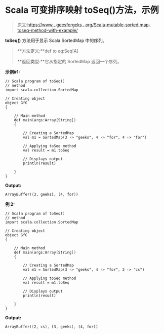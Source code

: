 # Scala 可变排序映射 toSeq()方法，示例

> 原文:[https://www . geesforgeks . org/Scala-mutable-sorted map-toseq-method-with-example/](https://www.geeksforgeeks.org/scala-mutable-sortedmap-toseq-method-with-example/)

**toSeq()** 方法用于显示 Scala SortedMap 中的序列。

> **方法定义:**def to eq:Seq[A]
> 
> **返回类型:**它从指定的 SortedMap 返回一个序列。

**示例#1:**

```
// Scala program of toSeq()
// method
import scala.collection.SortedMap

// Creating object
object GfG
{ 

    // Main method
    def main(args:Array[String])
    {

        // Creating a SortedMap
        val m1 = SortedMap(3 -> "geeks", 4 -> "for", 4 -> "for")

        // Applying toSeq method
        val result = m1.toSeq

        // Displays output
        println(result)

    }
}
```

**Output:**

```
ArrayBuffer((3, geeks), (4, for))

```

**例 2:**

```
// Scala program of toSeq()
// method
import scala.collection.SortedMap

// Creating object
object GfG
{ 

    // Main method
    def main(args:Array[String])
    {

        // Creating a SortedMap
        val m1 = SortedMap(3 -> "geeks", 4 -> "for", 2 -> "cs")

        // Applying toSeq method
        val result = m1.toSeq

        // Displays output
        println(result)

    }
}
```

**Output:**

```
ArrayBuffer((2, cs), (3, geeks), (4, for))

```
